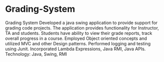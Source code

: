# Grading-System
Grading System
Developed a java swing application to provide support for grading code projects. The application provides functionality for Instructor, TA and students. Students have ability to view their grade reports, track overall progress in a course. Employed Object oriented concepts and utilized MVC and other Design patterns. Performed logging and testing using Junit. Incorporated Lambda Expressions, Java RMI, Java APIs. Technology: Java, Swing, RMI
